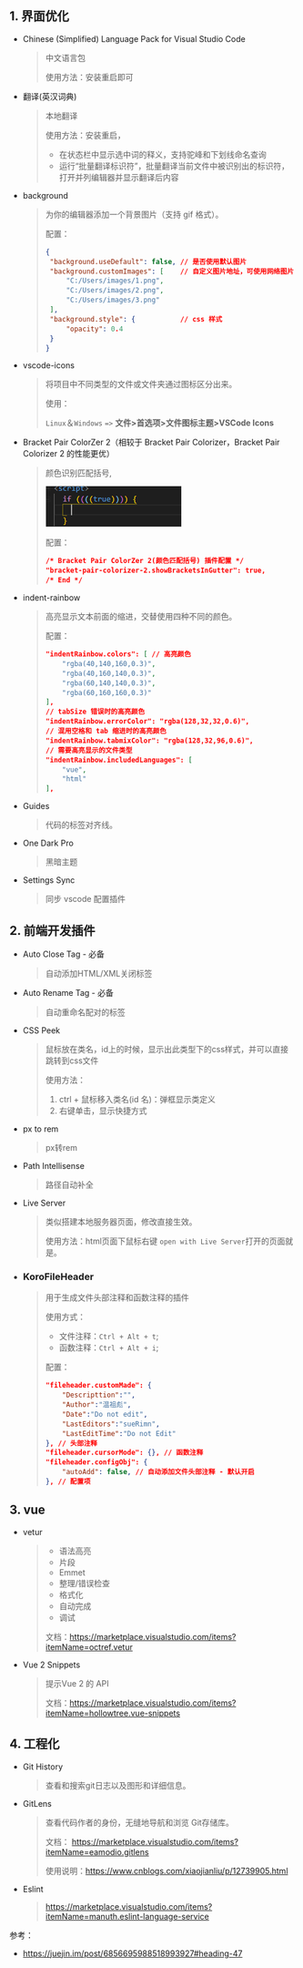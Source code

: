 

## 1. 界面优化

* Chinese (Simplified) Language Pack for Visual Studio Code

  > 中文语言包
  >
  > 使用方法：安装重启即可

* 翻译(英汉词典)

  > 本地翻译
  >
  > 使用方法：安装重启，
  >
  > - 在状态栏中显示选中词的释义，支持驼峰和下划线命名查询
  > - 运行“批量翻译标识符”，批量翻译当前文件中被识别出的标识符，打开并列编辑器并显示翻译后内容

* background

  > 为你的编辑器添加一个背景图片（支持 gif 格式）。
  >
  > 配置：
  >
  > ```json
  > {
  >  "background.useDefault": false, // 是否使用默认图片
  >  "background.customImages": [    // 自定义图片地址，可使用网络图片
  >      "C:/Users/images/1.png",
  >      "C:/Users/images/2.png",
  >      "C:/Users/images/3.png"
  >  ],
  >  "background.style": {           // css 样式
  >      "opacity": 0.4
  >  }
  > }
  > ```

* vscode-icons

  > 将项目中不同类型的文件或文件夹通过图标区分出来。
  >
  > 使用： 
  >
  > `Linux`＆`Windows` `=>` **文件>首选项>文件图标主题>VSCode Icons**

* Bracket Pair ColorZer 2（相较于 Bracket Pair Colorizer，Bracket Pair Colorizer 2 的性能更优）

  > 颜色识别匹配括号, 
  >
  > ![image-20201101102005642](.\image\01.png)
  >
  > 配置：
  >
  > ```json
  > /* Bracket Pair ColorZer 2(颜色匹配括号) 插件配置 */
  > "bracket-pair-colorizer-2.showBracketsInGutter": true,
  > /* End */
  > ```

* indent-rainbow

  > 高亮显示文本前面的缩进，交替使用四种不同的颜色。
  >
  > 配置：
  >
  > ```json
  > "indentRainbow.colors": [ // 高亮颜色
  >     "rgba(40,140,160,0.3)",
  >     "rgba(40,160,140,0.3)",
  >     "rgba(60,140,140,0.3)",
  >     "rgba(60,160,160,0.3)"
  > ],
  > // tabSize 错误时的高亮颜色
  > "indentRainbow.errorColor": "rgba(128,32,32,0.6)",
  > // 混用空格和 tab 缩进时的高亮颜色
  > "indentRainbow.tabmixColor": "rgba(128,32,96,0.6)",
  > // 需要高亮显示的文件类型
  > "indentRainbow.includedLanguages": [
  >     "vue",
  >     "html"
  > ],
  > ```
  >
  > 

* Guides

  > 代码的标签对齐线。
  >

* One Dark Pro

  > 黑暗主题

* Settings Sync

  > 同步 vscode 配置插件
  >




## 2. 前端开发插件

* Auto Close Tag - 必备

  > 自动添加HTML/XML关闭标签

* Auto Rename Tag - 必备

  > 自动重命名配对的标签
  >

* CSS Peek

  > 鼠标放在类名，id上的时候，显示出此类型下的css样式，并可以直接跳转到css文件
  >
  > 使用方法：
  >
  > 1. ctrl + 鼠标移入类名(id 名)：弹框显示类定义
  > 2. 右键单击，显示快捷方式

* px to rem

  > px转rem

* Path Intellisense

  > 路径自动补全
  >

* Live Server

  > 类似搭建本地服务器页面，修改直接生效。
  >
  > 使用方法：html页面下鼠标右键 `open with Live Server`打开的页面就是。
  >
  
* ### KoroFileHeader

  > 用于生成文件头部注释和函数注释的插件
  >
  > 使用方式：
  >
  > * 文件注释：`Ctrl + Alt + t`;
  > * 函数注释：`Ctrl + Alt + i`;
  >
  > 配置：
  >
  > ```json
  > "fileheader.customMade": {
  > 	"Descripttion":"",
  >     "Author":"温祖彪",
  >     "Date":"Do not edit",
  >     "LastEditors":"sueRimn",
  >     "LastEditTime":"Do not Edit"
  > }, // 头部注释
  > "fileheader.cursorMode": {}, // 函数注释
  > "fileheader.configObj": {
  > 	"autoAdd": false, // 自动添加文件头部注释 - 默认开启
  > }, // 配置项
  > ```

## 3. vue

* vetur

  > - 语法高亮
  > - 片段
  > - Emmet
  > - 整理/错误检查
  > - 格式化
  > - 自动完成
  > - 调试
  >
  > 文档：https://marketplace.visualstudio.com/items?itemName=octref.vetur

* Vue 2 Snippets

  > 提示Vue 2 的 API
  >
  > 文档：https://marketplace.visualstudio.com/items?itemName=hollowtree.vue-snippets



## 4. 工程化

* Git History

  > 查看和搜索git日志以及图形和详细信息。
  >

* GitLens

  > 查看代码作者的身份，无缝地导航和浏览 Git存储库。
  >
  > 文档： https://marketplace.visualstudio.com/items?itemName=eamodio.gitlens
  >
  > 使用说明：https://www.cnblogs.com/xiaojianliu/p/12739905.html

* Eslint

  > https://marketplace.visualstudio.com/items?itemName=manuth.eslint-language-service














参考：

* https://juejin.im/post/6856695988518993927#heading-47